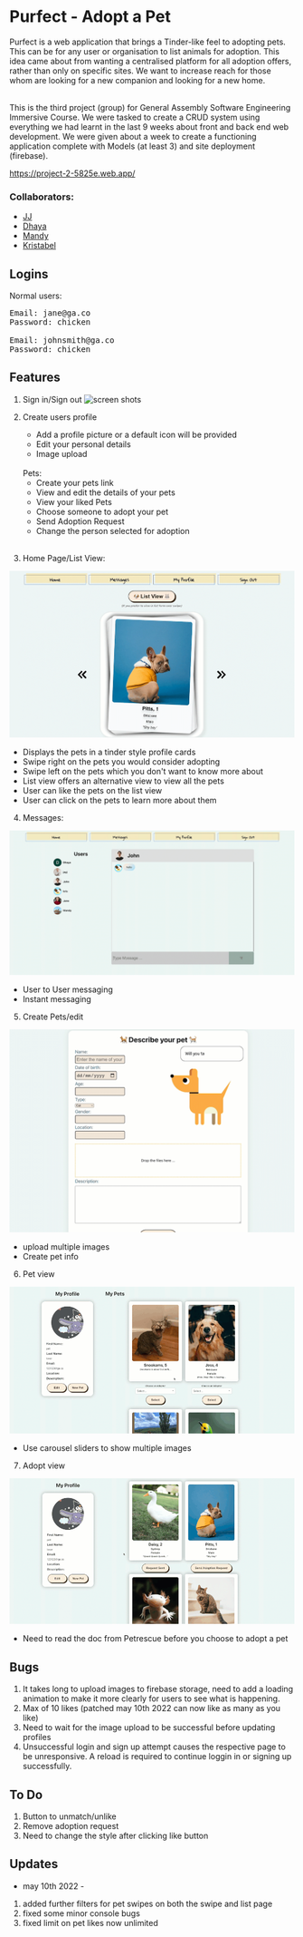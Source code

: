 # Purfect - Adopt a Pet

Purfect is a web application that brings a Tinder-like feel to adopting pets. This can be for any user or organisation to list animals for adoption. This idea came about from wanting a centralised platform for all adoption offers, rather than only on specific sites. We want to increase reach for those whom are looking for a new companion and looking for a new home.

<br/>
This is the third project (group) for General Assembly Software Engineering Immersive Course. We were tasked to create a CRUD system using everything we had learnt in the last 9 weeks about front and back end web development. We were given about a week to create a functioning application complete with Models (at least 3) and site deployment (firebase).

https://project-2-5825e.web.app/
<br/>

### Collaborators:

-   [JJ](https://github.com/oldbettie)
-   [Dhaya](https://github.com/Dhaya94)
-   [Mandy](https://github.com/123mandy)
-   [Kristabel](https://github.com/kristabel-wong)

## Logins

Normal users:

<pre>
Email: jane@ga.co 
Password: chicken

Email: johnsmith@ga.co 
Password: chicken
</pre>

## Features

1. Sign in/Sign out
   ![screen shots](gif/signin_resize.gif)
2. Create users profile

    - Add a profile picture or a default icon will be provided
    - Edit your personal details
    - Image upload

    <br/>
    Pets:
    <br/>

    - Create your pets link
    - View and edit the details of your pets
    - View your liked Pets
    - Choose someone to adopt your pet
    - Send Adoption Request
    - Change the person selected for adoption

    <br/>

3. Home Page/List View:

![screen shots](gif/swiping.gif)

-   Displays the pets in a tinder style profile cards
-   Swipe right on the pets you would consider adopting
-   Swipe left on the pets which you don't want to know more about
-   List view offers an alternative view to view all the pets
-   User can like the pets on the list view
-   User can click on the pets to learn more about them

4. Messages:

![screen shots](gif/message.gif)

-   User to User messaging
-   Instant messaging

5. Create Pets/edit

![screen shots](gif/drag%26drop.gif)

-   upload multiple images
-   Create pet info

6. Pet view

![screen shots](gif/petshow_resize.gif)

-   Use carousel sliders to show multiple images

7. Adopt view

![screen shots](gif/adopt_resize.gif)

-   Need to read the doc from Petrescue before you choose to adopt a pet

## Bugs

1. It takes long to upload images to firebase storage, need to add a loading animation to make it more clearly for users to see what is happening.
2. Max of 10 likes (patched may 10th 2022 can now like as many as you like)
3. Need to wait for the image upload to be successful before updating profiles
4. Unsuccessful login and sign up attempt causes the respective page to be unresponsive. A reload is required to continue loggin in or signing up successfully.

## To Do

1. Button to unmatch/unlike
2. Remove adoption request
3. Need to change the style after clicking like button

## Updates

-   may 10th 2022 -

1. added further filters for pet swipes on both the swipe and list page
2. fixed some minor console bugs
3. fixed limit on pet likes now unlimited
